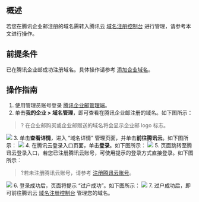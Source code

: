 ## 概述
若您在腾讯企业邮注册的域名需转入腾讯云 [域名注册控制台](https://console.cloud.tencent.com/) 进行管理，请参考本文进行操作。


## 前提条件
已在腾讯企业邮成功注册域名。具体操作请参考 [添加企业域名](https://cloud.tencent.com/document/product/613/46021)。

## 操作指南
1. 使用管理员账号登录 [腾讯企业邮管理端](https://exmail.qq.com/login)。
2. 单击**我的企业 > 域名管理**，即可查看在腾讯企业邮注册的域名。如下图所示：
>? 在企业邮购买或企业邮赠送的域名将会显示企业邮 logo 标志。
>
![](https://main.qcloudimg.com/raw/2f977b1bb1b42e09724a10d8c753c173.png)
3. 单击**查看详情**，进入 “域名详情” 管理页面，并单击**前往腾讯云**。如下图所示：
![](https://main.qcloudimg.com/raw/19cbe7c74a9e434e156420f610d5d30d.png)
4. 在腾讯云登录入口页面，单击**登录**。如下图所示：
![](https://main.qcloudimg.com/raw/9e7421b20dc78a053de4f73db414d59d.png)
5. 页面跳转至腾讯云登录入口，若您已注册腾讯云账号，可使用提示的登录方式直接登录。如下图所示：
>?若未注册腾讯云账号，请参考 [注册腾讯云账号](https://cloud.tencent.com/document/product/1263/46191)。
>
![](https://main.qcloudimg.com/raw/ed7549c28149095fdcc15c31e50cea36.png)
6. 登录成功后，页面将提示 “过户成功”。如下图所示：
![](https://main.qcloudimg.com/raw/6f1e1a9185a87553604097cb05b17be1.png)
7. 过户成功后，即可前往腾讯云 [域名注册控制台](https://console.cloud.tencent.com/) 管理您的域名。






